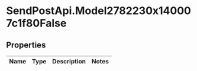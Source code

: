 # SendPostApi.Model2782230x140007c1f80False

## Properties
Name | Type | Description | Notes
------------ | ------------- | ------------- | -------------


